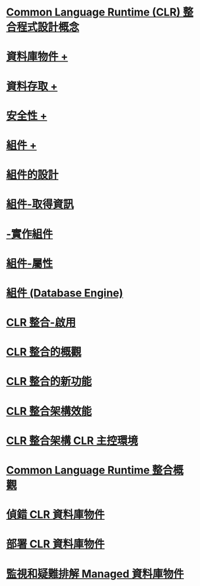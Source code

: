 # [Common Language Runtime (CLR) 整合程式設計概念](common-language-runtime-clr-integration-programming-concepts.md)

# [資料庫物件 +](../../relational-databases/clr-integration/database-objects/building-database-objects-with-common-language-runtime-clr-integration.md)
# [資料存取 +](../../relational-databases/clr-integration/data-access/data-access-from-clr-database-objects.md)
# [安全性 +](../../relational-databases/clr-integration/security/clr-integration-code-access-security.md)
# [組件 +](../../relational-databases/clr-integration/assemblies/managing-clr-integration-assemblies.md)

# [組件的設計](assemblies-designing.md)
# [組件-取得資訊](assemblies-getting-information.md)
# [-實作組件](assemblies-implementing.md)
# [組件-屬性](assemblies-properties.md)
# [組件 (Database Engine)](assemblies-database-engine.md)
# [CLR 整合-啟用](clr-integration-enabling.md)
# [CLR 整合的概觀](clr-integration-overview.md)
# [CLR 整合的新功能](clr-integration-what-s-new.md)
# [CLR 整合架構效能](clr-integration-architecture-performance.md)
# [CLR 整合架構 CLR 主控環境](clr-integration-architecture-clr-hosted-environment.md)
# [Common Language Runtime 整合概觀](common-language-runtime-integration-overview.md)
# [偵錯 CLR 資料庫物件](debugging-clr-database-objects.md)
# [部署 CLR 資料庫物件](deploying-clr-database-objects.md)
# [監視和疑難排解 Managed 資料庫物件](monitoring-and-troubleshooting-managed-database-objects.md)
